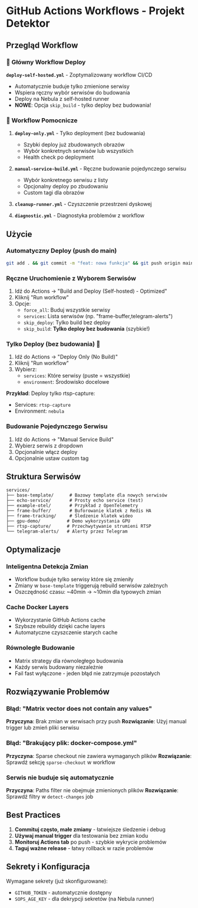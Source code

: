# GitHub Actions Workflows - Projekt Detektor

## Przegląd Workflow

### 🚀 Główny Workflow Deploy
**`deploy-self-hosted.yml`** - Zoptymalizowany workflow CI/CD
- Automatycznie buduje tylko zmienione serwisy
- Wspiera ręczny wybór serwisów do budowania
- Deploy na Nebula z self-hosted runner
- **NOWE**: Opcja `skip_build` - tylko deploy bez budowania!

### 🔧 Workflow Pomocnicze

1. **`deploy-only.yml`** - Tylko deployment (bez budowania)
   - Szybki deploy już zbudowanych obrazów
   - Wybór konkretnych serwisów lub wszystkich
   - Health check po deployment

2. **`manual-service-build.yml`** - Ręczne budowanie pojedynczego serwisu
   - Wybór konkretnego serwisu z listy
   - Opcjonalny deploy po zbudowaniu
   - Custom tagi dla obrazów

3. **`cleanup-runner.yml`** - Czyszczenie przestrzeni dyskowej
4. **`diagnostic.yml`** - Diagnostyka problemów z workflow

## Użycie

### Automatyczny Deploy (push do main)
```bash
git add . && git commit -m "feat: nowa funkcja" && git push origin main
```

### Ręczne Uruchomienie z Wyborem Serwisów
1. Idź do Actions → "Build and Deploy (Self-hosted) - Optimized"
2. Kliknij "Run workflow"
3. Opcje:
   - `force_all`: Buduj wszystkie serwisy
   - `services`: Lista serwisów (np. "frame-buffer,telegram-alerts")
   - `skip_deploy`: Tylko build bez deploy
   - `skip_build`: **Tylko deploy bez budowania** (szybkie!)

### Tylko Deploy (bez budowania) 🚀
1. Idź do Actions → "Deploy Only (No Build)"
2. Kliknij "Run workflow"
3. Wybierz:
   - `services`: Które serwisy (puste = wszystkie)
   - `environment`: Środowisko docelowe

**Przykład**: Deploy tylko rtsp-capture:
- Services: `rtsp-capture`
- Environment: `nebula`

### Budowanie Pojedynczego Serwisu
1. Idź do Actions → "Manual Service Build"
2. Wybierz serwis z dropdown
3. Opcjonalnie włącz deploy
4. Opcjonalnie ustaw custom tag

## Struktura Serwisów

```
services/
├── base-template/      # Bazowy template dla nowych serwisów
├── echo-service/       # Prosty echo service (test)
├── example-otel/       # Przykład z OpenTelemetry
├── frame-buffer/       # Buforowanie klatek z Redis HA
├── frame-tracking/     # Śledzenie klatek wideo
├── gpu-demo/          # Demo wykorzystania GPU
├── rtsp-capture/      # Przechwytywanie strumieni RTSP
└── telegram-alerts/   # Alerty przez Telegram
```

## Optymalizacje

### Inteligentna Detekcja Zmian
- Workflow buduje tylko serwisy które się zmieniły
- Zmiany w `base-template` triggerują rebuild serwisów zależnych
- Oszczędność czasu: ~40min → ~10min dla typowych zmian

### Cache Docker Layers
- Wykorzystanie GitHub Actions cache
- Szybsze rebuildy dzięki cache layers
- Automatyczne czyszczenie starych cache

### Równoległe Budowanie
- Matrix strategy dla równoległego budowania
- Każdy serwis budowany niezależnie
- Fail fast wyłączone - jeden błąd nie zatrzymuje pozostałych

## Rozwiązywanie Problemów

### Błąd: "Matrix vector does not contain any values"
**Przyczyna**: Brak zmian w serwisach przy push
**Rozwiązanie**: Użyj manual trigger lub zmień pliki serwisu

### Błąd: "Brakujący plik: docker-compose.yml"
**Przyczyna**: Sparse checkout nie zawiera wymaganych plików
**Rozwiązanie**: Sprawdź sekcję `sparse-checkout` w workflow

### Serwis nie buduje się automatycznie
**Przyczyna**: Paths filter nie obejmuje zmienionych plików
**Rozwiązanie**: Sprawdź filtry w `detect-changes` job

## Best Practices

1. **Commituj często, małe zmiany** - łatwiejsze śledzenie i debug
2. **Używaj manual trigger** dla testowania bez zmian kodu
3. **Monitoruj Actions tab** po push - szybkie wykrycie problemów
4. **Taguj ważne release** - łatwy rollback w razie problemów

## Sekrety i Konfiguracja

Wymagane sekrety (już skonfigurowane):
- `GITHUB_TOKEN` - automatycznie dostępny
- `SOPS_AGE_KEY` - dla dekrypcji sekretów (na Nebula runner)
